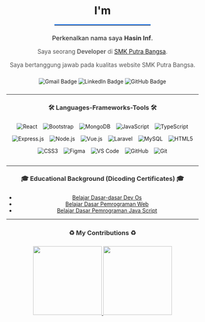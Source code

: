 <div align="center">
    
# I'm
    
<hr style="width: 50%; border-top: 2px solid #007bff; margin: 10px auto 20px auto;">

    
<h3 style="color: #333; font-weight: 500;">Perkenalkan nama saya <span style="font-weight: 700;">Hasin Inf</span>.</h3>

    
<p style="font-size: 1.1em; color: #555;">
        Saya seorang <span style="font-weight: 600;">Developer</span> di <a href="https://www.smkpbwaru.sch.id/" target="_blank">SMK Putra Bangsa</a>.
    </p>
    <p style="font-size: 1.1em; color: #555;">
        Saya bertanggung jawab pada kualitas website SMK Putra Bangsa.
    </p>

    
<div style="margin: 25px 0;">
        <a href="mailto:hasin.inf@example.com" target="_blank" style="text-decoration: none;">
            <img src="https://img.shields.io/badge/-Gmail-D14836?style=flat-square&labelColor=D14836&logo=gmail&logoColor=white" alt="Gmail Badge">
        </a>
        <a href="https://www.linkedin.com/in/hasin-emhatech/" target="_blank" style="text-decoration: none;">
            <img src="https://img.shields.io/badge/-LinkedIn-0077B5?style=flat-square&labelColor=0077B5&logo=linkedin&logoColor=white" alt="LinkedIn Badge">
        </a>
        <a href="https://github.com/hasininf" target="_blank" style="text-decoration: none;">
            <img src="https://img.shields.io/badge/-GitHub-100000?style=flat-square&labelColor=100000&logo=github&logoColor=white" alt="GitHub Badge">
        </a>
    </div>

</div>

---

<div align="center">
    
<h3 style="color: #333; margin-bottom: 25px;">🛠️ Languages-Frameworks-Tools 🛠️</h3>

    
<div style="display: flex; flex-wrap: wrap; justify-content: center; gap: 15px; margin-bottom: 30px;">
        <img src="https://img.shields.io/badge/React-20232A?style=for-the-badge&logo=react&logoColor=61DAFB" alt="React">
        <img src="https://img.shields.io/badge/Bootstrap-563D7C?style=for-the-badge&logo=bootstrap&logoColor=white" alt="Bootstrap">
        <img src="https://img.shields.io/badge/MongoDB-47A248?style=for-the-badge&logo=mongodb&logoColor=white" alt="MongoDB">
        <img src="https://img.shields.io/badge/JavaScript-F7DF1E?style=for-the-badge&logo=javascript&logoColor=black" alt="JavaScript">
        <img src="https://img.shields.io/badge/TypeScript-007ACC?style=for-the-badge&logo=typescript&logoColor=white" alt="TypeScript">
        <img src="https://img.shields.io/badge/Express.js-000000?style=for-the-badge&logo=express&logoColor=white" alt="Express.js">
        <img src="https://img.shields.io/badge/Node.js-339933?style=for-the-badge&logo=node.js&logoColor=white" alt="Node.js">
        <img src="https://img.shields.io/badge/Vue.js-4FC08D?style=for-the-badge&logo=vuedotjs&logoColor=white" alt="Vue.js">
        <img src="https://img.shields.io/badge/Laravel-FF2D20?style=for-the-badge&logo=laravel&logoColor=white" alt="Laravel">
        <img src="https://img.shields.io/badge/MySQL-005C84?style=for-the-badge&logo=mysql&logoColor=white" alt="MySQL">
        <img src="https://img.shields.io/badge/HTML5-E34F26?style=for-the-badge&logo=html5&logoColor=white" alt="HTML5">
        <img src="https://img.shields.io/badge/CSS3-1572B6?style=for-the-badge&logo=css3&logoColor=white" alt="CSS3">
        <img src="https://img.shields.io/badge/Figma-F24E1E?style=for-the-badge&logo=figma&logoColor=white" alt="Figma">
        <img src="https://img.shields.io/badge/Visual_Studio_Code-0078D4?style=for-the-badge&logo=visual%20studio%20code&logoColor=white" alt="VS Code">
        <img src="https://img.shields.io/badge/GitHub-100000?style=for-the-badge&logo=github&logoColor=white" alt="GitHub">
        <img src="https://img.shields.io/badge/Git-F05032?style=for-the-badge&logo=git&logoColor=white" alt="Git">
    </div>
</div>

---

<div align="center">
    
<h3 style="color: #333; margin-bottom: 25px;">🎓 Educational Background (Dicoding Certificates) 🎓</h3>

    
* [Belajar Dasar-dasar Dev Os](https://www.dicoding.com/certificates/MEPJKL116X3V)
* [Belajar Dasar Pemrograman Web](https://www.dicoding.com/certificates/N9ZO4DLW6ZG5)
* [Belajar Dasar Pemrograman Java Script](https://www.dicoding.com/certificates/6RPN639MRP2M)
</div>

---

<div align="center">
    
<h3 style="color: #333; margin-top: 25px; margin-bottom: 25px;">♻️ My Contributions ♻️</h3>

    
<p align="center">
        <a href="https://github.com/hasininf">
            <img height="180em" src="https://github-readme-stats-eight-theta.vercel.app/api?username=hasininf&show_icons=true&theme=algolia&include_all_commits=true&count_private=true"/>
            <img height="180em" src="https://github-readme-stats-eight-theta.vercel.app/api/top-langs/?username=hasininf&layout=compact&langs_count=8&theme=algolia"/>
        </a>
    </p>
</div>
